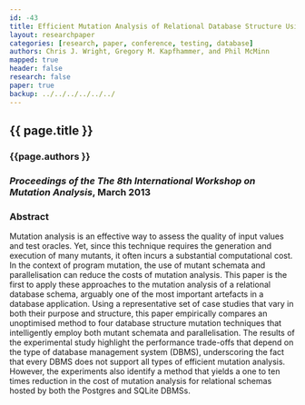 ```yaml
---
id: -43
title: Efficient Mutation Analysis of Relational Database Structure Using Mutant Schemata and Parallelisation 
layout: researchpaper
categories: [research, paper, conference, testing, database]
authors: Chris J. Wright, Gregory M. Kapfhammer, and Phil McMinn
mapped: true 
header: false 
research: false 
paper: true
backup: ../../../../../../
---
```


## {{ page.title }} [<i class="fa fa-download"></i>]({{backup}}/download/research/papers/mutation2013-wright-kapfhammer-mcminn.pdf "Download this Paper!")

### {{page.authors }}

### <i>Proceedings of the The 8th International Workshop on Mutation Analysis</i>, March 2013

### Abstract

Mutation analysis is an effective way to assess the quality of input values and test oracles. Yet, since this technique
requires the generation and execution of many mutants, it often incurs a substantial computational cost. In the context
of program mutation, the use of mutant schemata and parallelisation can reduce the costs of mutation analysis. This
paper is the first to apply these approaches to the mutation analysis of a relational database schema, arguably one of
the most important artefacts in a database application. Using a representative set of case studies that vary in both
their purpose and structure, this paper empirically compares an unoptimised method to four database structure mutation
techniques that intelligently employ both mutant schemata and parallelisation. The results of the experimental study
highlight the performance trade-offs that depend on the type of database management system (DBMS), underscoring the fact
that every DBMS does not support all types of efficient mutation analysis. However, the experiments also identify a
method that yields a one to ten times reduction in the cost of mutation analysis for relational schemas hosted by both
the Postgres and SQLite DBMSs.
